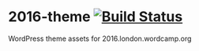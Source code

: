 # 2016-theme [![Build Status](https://travis-ci.org/WCLDN/2016-theme.svg?branch=master)](https://travis-ci.org/WCLDN/2016-theme)
WordPress theme assets for 2016.london.wordcamp.org
